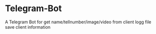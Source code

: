 # Telegram-Bot
A Telegram Bot for get name/tellnumber/image/video from client
logg file
save client information

